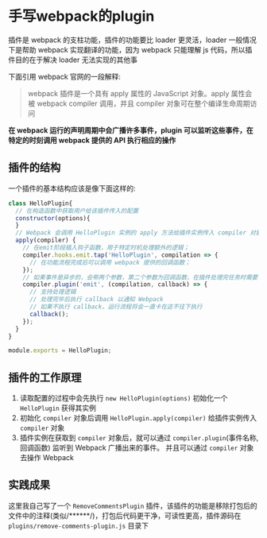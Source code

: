 # 手写webpack的plugin

插件是 webpack 的支柱功能，插件的功能要比 loader 更灵活，loader 一般情况下是帮助 webpack 实现翻译的功能，因为 webpack 只能理解 js 代码，所以插件目的在于解决 loader 无法实现的其他事  

下面引用 webpack 官网的一段解释:  

> webpack 插件是一个具有 apply 属性的 JavaScript 对象。apply 属性会被 webpack compiler 调用，并且 compiler 对象可在整个编译生命周期访问

**在 webpack 运行的声明周期中会广播许多事件，plugin 可以监听这些事件，在特定的时刻调用 webpack 提供的 API 执行相应的操作**  

## 插件的结构

一个插件的基本结构应该是像下面这样的:  

```javascript
class HelloPlugin{
  // 在构造函数中获取用户给该插件传入的配置
  constructor(options){
  }
  // Webpack 会调用 HelloPlugin 实例的 apply 方法给插件实例传入 compiler 对象
  apply(compiler) {
    // 在emit阶段插入钩子函数，用于特定时机处理额外的逻辑；
    compiler.hooks.emit.tap('HelloPlugin', compilation => {
      // 在功能流程完成后可以调用 webpack 提供的回调函数；
    });
    // 如果事件是异步的，会带两个参数，第二个参数为回调函数，在插件处理完任务时需要调用回调函数通知webpack，才会进入下一个处理流程。
    compiler.plugin('emit', (compilation, callback) => {
      // 支持处理逻辑
      // 处理完毕后执行 callback 以通知 Webpack 
      // 如果不执行 callback，运行流程将会一直卡在这不往下执行 
      callback();
    });
  }
}

module.exports = HelloPlugin;
```

## 插件的工作原理

1. 读取配置的过程中会先执行 `new HelloPlugin(options)` 初始化一个 `HelloPlugin` 获得其实例
2. 初始化 `compiler` 对象后调用 `HelloPlugin.apply(compiler)` 给插件实例传入 `compiler` 对象
3. 插件实例在获取到 `compiler` 对象后，就可以通过 `compiler.plugin`(事件名称, 回调函数) 监听到 Webpack 广播出来的事件。 并且可以通过 `compiler` 对象去操作 Webpack

## 实践成果

这里我自己写了一个 `RemoveCommentsPlugin` 插件，该插件的功能是移除打包后的文件中的注释(类似/\*\*\*\*\*\*/)，打包后代码更干净，可读性更高，插件源码在 `plugins/remove-comments-plugin.js` 目录下
